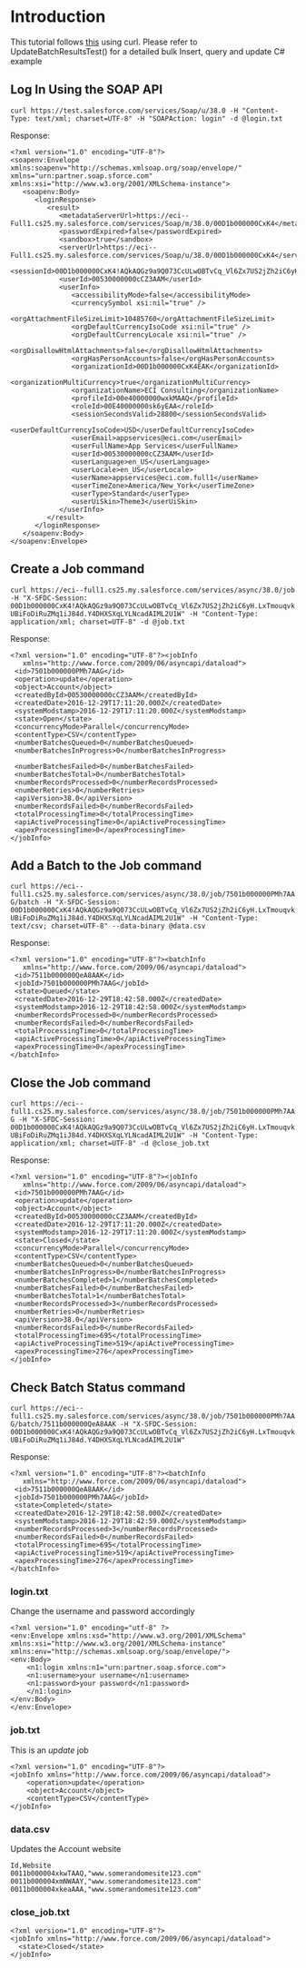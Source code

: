 # Introduction
This tutorial follows [this](https://developer.salesforce.com/docs/atlas.en-us.api_asynch.meta/api_asynch/asynch_api_quickstart_requests_intro.htm) using curl. Please refer to UpdateBatchResultsTest() for a detailed bulk Insert, query and update C# example

## Log In Using the SOAP API
```curl https://test.salesforce.com/services/Soap/u/38.0 -H "Content-Type: text/xml; charset=UTF-8" -H "SOAPAction: login" -d @login.txt```

Response:
```
<?xml version="1.0" encoding="UTF-8"?>
<soapenv:Envelope xmlns:soapenv="http://schemas.xmlsoap.org/soap/envelope/" xmlns="urn:partner.soap.sforce.com" xmlns:xsi="http://www.w3.org/2001/XMLSchema-instance">
   <soapenv:Body>
      <loginResponse>
         <result>
            <metadataServerUrl>https://eci--Full1.cs25.my.salesforce.com/services/Soap/m/38.0/00D1b000000CxK4</metadataServerUrl>
            <passwordExpired>false</passwordExpired>
            <sandbox>true</sandbox>
            <serverUrl>https://eci--Full1.cs25.my.salesforce.com/services/Soap/u/38.0/00D1b000000CxK4</serverUrl>
            <sessionId>00D1b000000CxK4!AQkAQGz9a9Q073CcULwOBTvCq_Vl6Zx7US2jZh2iC6yH.LxTmouqvkUBiFoDiRuZMq1iJ84d.Y4DHXSXqLYLNcadAIML2U1W</sessionId>
            <userId>00530000000cCZ3AAM</userId>
            <userInfo>
               <accessibilityMode>false</accessibilityMode>
               <currencySymbol xsi:nil="true" />
               <orgAttachmentFileSizeLimit>10485760</orgAttachmentFileSizeLimit>
               <orgDefaultCurrencyIsoCode xsi:nil="true" />
               <orgDefaultCurrencyLocale xsi:nil="true" />
               <orgDisallowHtmlAttachments>false</orgDisallowHtmlAttachments>
               <orgHasPersonAccounts>false</orgHasPersonAccounts>
               <organizationId>00D1b000000CxK4EAK</organizationId>
               <organizationMultiCurrency>true</organizationMultiCurrency>
               <organizationName>ECI Consulting</organizationName>
               <profileId>00e40000000wxkMAAQ</profileId>
               <roleId>00E40000000sk6yEAA</roleId>
               <sessionSecondsValid>28800</sessionSecondsValid>
               <userDefaultCurrencyIsoCode>USD</userDefaultCurrencyIsoCode>
               <userEmail>appservices@eci.com</userEmail>
               <userFullName>App Services</userFullName>
               <userId>00530000000cCZ3AAM</userId>
               <userLanguage>en_US</userLanguage>
               <userLocale>en_US</userLocale>
               <userName>appservices@eci.com.full1</userName>
               <userTimeZone>America/New_York</userTimeZone>
               <userType>Standard</userType>
               <userUiSkin>Theme3</userUiSkin>
            </userInfo>
         </result>
      </loginResponse>
   </soapenv:Body>
</soapenv:Envelope>
```

## Create a Job command
```curl https://eci--full1.cs25.my.salesforce.com/services/async/38.0/job -H "X-SFDC-Session: 00D1b000000CxK4!AQkAQGz9a9Q073CcULwOBTvCq_Vl6Zx7US2jZh2iC6yH.LxTmouqvkUBiFoDiRuZMq1iJ84d.Y4DHXSXqLYLNcadAIML2U1W" -H "Content-Type: application/xml; charset=UTF-8" -d @job.txt```

Response:
```
<?xml version="1.0" encoding="UTF-8"?><jobInfo
   xmlns="http://www.force.com/2009/06/asyncapi/dataload">
 <id>7501b000000PMh7AAG</id>
 <operation>update</operation>
 <object>Account</object>
 <createdById>00530000000cCZ3AAM</createdById>
 <createdDate>2016-12-29T17:11:20.000Z</createdDate>
 <systemModstamp>2016-12-29T17:11:20.000Z</systemModstamp>
 <state>Open</state>
 <concurrencyMode>Parallel</concurrencyMode>
 <contentType>CSV</contentType>
 <numberBatchesQueued>0</numberBatchesQueued>
 <numberBatchesInProgress>0</numberBatchesInProgress>
 	
 <numberBatchesFailed>0</numberBatchesFailed>
 <numberBatchesTotal>0</numberBatchesTotal>
 <numberRecordsProcessed>0</numberRecordsProcessed>
 <numberRetries>0</numberRetries>
 <apiVersion>38.0</apiVersion>
 <numberRecordsFailed>0</numberRecordsFailed>
 <totalProcessingTime>0</totalProcessingTime>
 <apiActiveProcessingTime>0</apiActiveProcessingTime>
 <apexProcessingTime>0</apexProcessingTime>
</jobInfo>
```

## Add a Batch to the Job command
```curl https://eci--full1.cs25.my.salesforce.com/services/async/38.0/job/7501b000000PMh7AAG/batch -H "X-SFDC-Session: 00D1b000000CxK4!AQkAQGz9a9Q073CcULwOBTvCq_Vl6Zx7US2jZh2iC6yH.LxTmouqvkUBiFoDiRuZMq1iJ84d.Y4DHXSXqLYLNcadAIML2U1W" -H "Content-Type: text/csv; charset=UTF-8" --data-binary @data.csv```

Response:
```
<?xml version="1.0" encoding="UTF-8"?><batchInfo
   xmlns="http://www.force.com/2009/06/asyncapi/dataload">
 <id>7511b000000QeA8AAK</id>
 <jobId>7501b000000PMh7AAG</jobId>
 <state>Queued</state>
 <createdDate>2016-12-29T18:42:58.000Z</createdDate>
 <systemModstamp>2016-12-29T18:42:58.000Z</systemModstamp>
 <numberRecordsProcessed>0</numberRecordsProcessed>
 <numberRecordsFailed>0</numberRecordsFailed>
 <totalProcessingTime>0</totalProcessingTime>
 <apiActiveProcessingTime>0</apiActiveProcessingTime>
 <apexProcessingTime>0</apexProcessingTime>
</batchInfo>
```

## Close the Job command
```curl https://eci--full1.cs25.my.salesforce.com/services/async/38.0/job/7501b000000PMh7AAG -H "X-SFDC-Session: 00D1b000000CxK4!AQkAQGz9a9Q073CcULwOBTvCq_Vl6Zx7US2jZh2iC6yH.LxTmouqvkUBiFoDiRuZMq1iJ84d.Y4DHXSXqLYLNcadAIML2U1W" -H "Content-Type: application/xml; charset=UTF-8" -d @close_job.txt```

Response:
```
<?xml version="1.0" encoding="UTF-8"?><jobInfo
   xmlns="http://www.force.com/2009/06/asyncapi/dataload">
 <id>7501b000000PMh7AAG</id>
 <operation>update</operation>
 <object>Account</object>
 <createdById>00530000000cCZ3AAM</createdById>
 <createdDate>2016-12-29T17:11:20.000Z</createdDate>
 <systemModstamp>2016-12-29T17:11:20.000Z</systemModstamp>
 <state>Closed</state>
 <concurrencyMode>Parallel</concurrencyMode>
 <contentType>CSV</contentType>
 <numberBatchesQueued>0</numberBatchesQueued>
 <numberBatchesInProgress>0</numberBatchesInProgress>
 <numberBatchesCompleted>1</numberBatchesCompleted>
 <numberBatchesFailed>0</numberBatchesFailed>
 <numberBatchesTotal>1</numberBatchesTotal>
 <numberRecordsProcessed>3</numberRecordsProcessed>
 <numberRetries>0</numberRetries>
 <apiVersion>38.0</apiVersion>
 <numberRecordsFailed>0</numberRecordsFailed>
 <totalProcessingTime>695</totalProcessingTime>
 <apiActiveProcessingTime>519</apiActiveProcessingTime>
 <apexProcessingTime>276</apexProcessingTime>
</jobInfo>
```

## Check Batch Status command
```curl https://eci--full1.cs25.my.salesforce.com/services/async/38.0/job/7501b000000PMh7AAG/batch/7511b000000QeA8AAK -H "X-SFDC-Session: 00D1b000000CxK4!AQkAQGz9a9Q073CcULwOBTvCq_Vl6Zx7US2jZh2iC6yH.LxTmouqvkUBiFoDiRuZMq1iJ84d.Y4DHXSXqLYLNcadAIML2U1W"```

Response:
```
<?xml version="1.0" encoding="UTF-8"?><batchInfo
   xmlns="http://www.force.com/2009/06/asyncapi/dataload">
 <id>7511b000000QeA8AAK</id>
 <jobId>7501b000000PMh7AAG</jobId>
 <state>Completed</state>
 <createdDate>2016-12-29T18:42:58.000Z</createdDate>
 <systemModstamp>2016-12-29T18:42:59.000Z</systemModstamp>
 <numberRecordsProcessed>3</numberRecordsProcessed>
 <numberRecordsFailed>0</numberRecordsFailed>
 <totalProcessingTime>695</totalProcessingTime>
 <apiActiveProcessingTime>519</apiActiveProcessingTime>
 <apexProcessingTime>276</apexProcessingTime>
</batchInfo>
```

### login.txt
Change the username and password accordingly
```
<?xml version="1.0" encoding="utf-8" ?>
<env:Envelope xmlns:xsd="http://www.w3.org/2001/XMLSchema" xmlns:xsi="http://www.w3.org/2001/XMLSchema-instance" xmlns:env="http://schemas.xmlsoap.org/soap/envelope/">
<env:Body>
	<n1:login xmlns:n1="urn:partner.soap.sforce.com">
	<n1:username>your username</n1:username>
	<n1:password>your password</n1:password>
	</n1:login>
</env:Body>
</env:Envelope>
```

### job.txt
This is an *update* job
```
<?xml version="1.0" encoding="UTF-8"?>
<jobInfo xmlns="http://www.force.com/2009/06/asyncapi/dataload">
    <operation>update</operation>
    <object>Account</object>
    <contentType>CSV</contentType>
</jobInfo>
```

### data.csv
Updates the Account website
```
Id,Website
0011b000004xkwTAAQ,"www.somerandomesite123.com"
0011b000004xmNWAAY,"www.somerandomesite123.com"
0011b000004xkeaAAA,"www.somerandomesite123.com"
```

### close_job.txt
```
<?xml version="1.0" encoding="UTF-8"?>
<jobInfo xmlns="http://www.force.com/2009/06/asyncapi/dataload">
  <state>Closed</state>
</jobInfo>
```